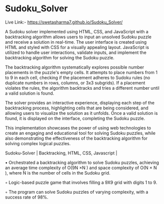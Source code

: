 # Sudoku_Solver
Live Link:- https://swetasharma7.github.io/Sudoku_Solver/

A Sudoku solver implemented using HTML, CSS, and JavaScript with a backtracking algorithm allows users to input an unsolved Sudoku puzzle and receive a solution in real-time. The user interface is created using HTML and styled with CSS for a visually appealing layout. JavaScript is utilized to handle user interactions, validate inputs, and implement the backtracking algorithm for solving the Sudoku puzzle.

The backtracking algorithm systematically explores possible number placements in the puzzle's empty cells. It attempts to place numbers from 1 to 9 in each cell, checking if the placement adheres to Sudoku rules (no duplicate numbers in rows, columns, or 3x3 subgrids). If a placement violates the rules, the algorithm backtracks and tries a different number until a valid solution is found.

The solver provides an interactive experience, displaying each step of the backtracking process, highlighting cells that are being considered, and allowing users to visualize the solution as it unfolds. Once a valid solution is found, it is displayed on the interface, completing the Sudoku puzzle.

This implementation showcases the power of using web technologies to create an engaging and educational tool for solving Sudoku puzzles, while also demonstrating the effectiveness of the backtracking algorithm for solving complex logical puzzles.

Sudoku-Solver | Backtracking, HTML, CSS, Javascript |

• Orchestrated a backtracking algorithm to solve Sudoku puzzles, achieving an average time complexity of O(9N ×N ) and
space complexity of O(N × N ), where N is the number of cells in the Sudoku grid.

◦ Logic-based puzzle game that involves filling a 9X9 grid with digits 1 to 9.

◦ The program can solve Sudoku puzzles of varying complexity, with a success rate of 98%.
